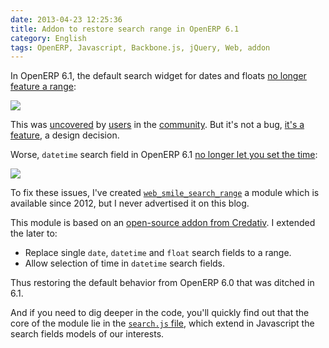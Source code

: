 ```yaml
---
date: 2013-04-23 12:25:36
title: Addon to restore search range in OpenERP 6.1
category: English
tags: OpenERP, Javascript, Backbone.js, jQuery, Web, addon
---
```


In OpenERP 6.1, the default search widget for dates and floats [no longer feature a range](https://bugs.launchpad.net/openerp-web/+bug/926390/):

![](/uploads/2013/openerp-61-no-range-search-widget.png)

This was [uncovered](https://bugs.launchpad.net/openerp-web/+bug/949990) by [users](https://answers.launchpad.net/openobject-server/+question/198725) in the [community](https://answers.launchpad.net/openobject-server/+question/198863). But it's not a bug, [it's a feature](https://bugs.launchpad.net/openerp-web/+bug/926390/comments/4), a design decision.

Worse, `datetime` search field in OpenERP 6.1 [no longer let you set the time](https://bugs.launchpad.net/openerp-web/+bug/1037658):

![](/uploads/2013/openerp-61-datetime-search-view.png)

To fix these issues, I've created [`web_smile_search_range`](https://github.com/Smile-SA/smile_openerp_addons_6.1/tree/master/web_smile_search_range) a module which is available since 2012, but I never advertised it on this blog.

This module is based on an [open-source addon from Credativ](http://bazaar.launchpad.net/~credativ/credativ-openerp/addons-6.1/files/head:/web_searchdaterange/). I extended the later to:

  * Replace single `date`, `datetime` and `float` search fields to a range.
  * Allow selection of time in `datetime` search fields.

Thus restoring the default behavior from OpenERP 6.0 that was ditched in 6.1.

And if you need to dig deeper in the code, you'll quickly find out that the core of the module lie in the [`search.js` file](https://github.com/Smile-SA/smile_openerp_addons_6.1/blob/master/web_smile_search_range/static/src/js/search.js), which extend in Javascript the search fields models of our interests.